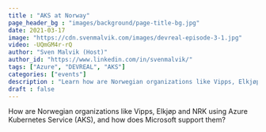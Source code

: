 ```yaml
---
title : "AKS at Norway"
page_header_bg : "images/background/page-title-bg.jpg"
date: 2021-03-17
image: "https://cdn.svenmalvik.com/images/devreal-episode-3-1.jpg"
video: -UQmGM4r-rQ
author: "Sven Malvik (Host)"
author_id: "https://www.linkedin.com/in/svenmalvik/"
tags: ["Azure", "DEVREAL", "AKS"]
categories: ["events"]
description : "Learn how are Norwegian organizations like Vipps, Elkjøp and NRK using Azure Kubernetes Service (AKS), and how does Microsoft support them."
draft : false
---
```

How are Norwegian organizations like Vipps, Elkjøp and NRK using Azure Kubernetes Service (AKS), and how does Microsoft support them?